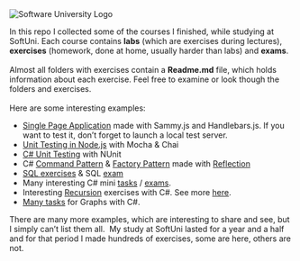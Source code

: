 <img src="https://softuni.bg/content/images/svg-logos/software-university-logo.svg?sanitize=true" alt="Software University Logo">

<p>In this repo I collected some of the courses I finished, while studying at SoftUni. Each course contains <strong>labs</strong> (which are exercises during lectures), <strong>exercises</strong> (homework, done at home, usually harder than labs) and <strong>exams</strong>.<br /> <br /> Almost all folders with exercises contain a <strong>Readme.md</strong> file, which holds information about each exercise. Feel free to examine or look though the folders and exercises.<br /> <br /> Here are some interesting examples:</p>
<ul>
<li><a href="https://github.com/George221b/SoftUni-Tasks/tree/master/JSApplications/10.Exam">Single Page Application</a> made with Sammy.js and Handlebars.js. If you want to test it, don&rsquo;t forget to launch a local test server.</li>
<li><a href="https://github.com/George221b/SoftUni-Tasks/tree/master/JSAdvanced/11.UnitTesting-Exercise">Unit Testing in Node.js</a> with Mocha &amp; Chai</li>
<li><a href="https://github.com/George221b/SoftUni-Tasks/tree/master/C%23OOP-Advanced/06.UnitTesting-Exercise">C# Unit Testing</a> with NUnit</li>
<li>C# <a href="https://github.com/George221b/SoftUni-Tasks/blob/master/C%23OOP-Advanced/05.Reflection-Exercise/03BarracksFactory/Core/CommandInterpreter.cs">Command Pattern</a> &amp; <a href="https://github.com/George221b/SoftUni-Tasks/blob/master/C%23OOP-Advanced/05.Reflection-Exercise/03BarracksFactory/Core/Factories/UnitFactory.cs">Factory Pattern</a> made with <a href="https://github.com/George221b/SoftUni-Tasks/tree/master/C%23OOP-Advanced/05.Reflection-Exercise">Reflection </a></li>
<li><a href="https://github.com/George221b/SoftUni-Tasks/tree/master/DatabasesBasicsMSSQL-Server">SQL exercises</a> &amp; SQL <a href="https://github.com/George221b/SoftUni-Tasks/tree/master/DatabasesBasicsMSSQL-Server/Exam">exam</a></li>
<li>Many interesting C# mini <a href="https://github.com/George221b/SoftUni-Tasks/tree/master/JSAdvanced/11.UnitTesting-Exercise">tasks</a> / <a href="https://github.com/George221b/SoftUni-Tasks/tree/master/Exercises">exams</a>.</li>
<li>Interesting <a href="https://github.com/George221b/SoftUni-Tasks/blob/master/Algorithms/01.Recursion-Exercise/06.ConnectedAreasinMatrix2/Program.cs">Recursion</a> exercises with C#. See more <a href="https://github.com/George221b/SoftUni-Tasks/tree/master/Algorithms/01.Recursion-Exercise">here</a>.</li>
<li><a href="https://github.com/George221b/SoftUni-Tasks/tree/master/Algorithms/08.AdvancedGraphAlgorithmsPart1-Lab">Many tasks</a> for Graphs with C#.</li>
</ul>
<p>There are many more examples, which are interesting to share and see, but I simply can&rsquo;t list them all.&nbsp; My study at SoftUni lasted for a year and a half and for that period I made hundreds of exercises, some are here, others are not.</p>